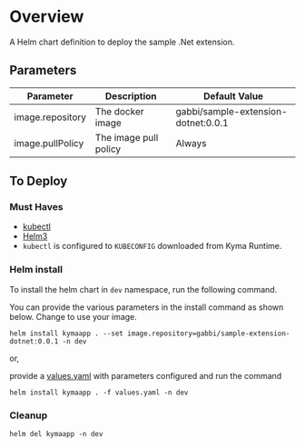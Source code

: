 # Overview

A Helm chart definition to deploy the sample .Net extension.

## Parameters

| Parameter        | Description                                | Default Value                         |
| ---------------- | ------------------------------------------ | ------------------------------------- |
| image.repository | The docker image                           | gabbi/sample-extension-dotnet:0.0.1   |
| image.pullPolicy | The image pull policy                      | Always                                |

## To Deploy

### Must Haves

* [kubectl](https://kubernetes.io/docs/tasks/tools/install-kubectl/)
* [Helm3](https://helm.sh/docs/intro/install/)
* `kubectl` is configured to `KUBECONFIG` downloaded from Kyma Runtime.

### Helm install

To install the helm chart in `dev` namespace, run the following command.

You can provide the various parameters in the install command as shown below. Change to use your image.

```shell script
helm install kymaapp . --set image.repository=gabbi/sample-extension-dotnet:0.0.1 -n dev
```

or,

provide a [values.yaml](sample-extension-dotnet/values.yaml) with parameters configured and run the command

```shell script
helm install kymaapp . -f values.yaml -n dev
```

### Cleanup

```shell script
helm del kymaapp -n dev
```
